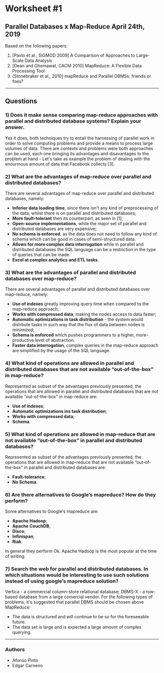 # Worksheet #1
## Parallel Databases x Map-Reduce April 24th, 2019
Based on the following papers:
1. [Pavlo et al., SIGMOD 2009] A Comparison of Approaches to Large-Scale Data Analysis
2. [Dean and Ghemawat, CACM 2010] MapReduce: A Flexible Data Processing Tool
3. [Stonebraker et al., 2010] mapReduce and Parallel DBMSs: friends or foes?

---
## Questions

### 1) Does it make sense comparing map-reduce approaches with parallel and distributed database systems? Explain your answer.
Yes it does, both techniques try to entail the harnessing of parallel work in order to solve computing problems and provide a means to process large volumes of data.
There are contexts and problems were both approaches can be used, each one bringing its advantages and disavantages to the problem at hand - Let's take as example the problem of dealing with the enourmous amount of data that Facebook collects [3].

### 2) What are the advantages of map-reduce over parallel and distributed databases?
There are several advantages of map-reduce over parallel and distributed databases, namely:
* **Inferior data loading time**, since there isn't any kind of preprocessing of the data, whilst there is on parallel and distributed databases;
* **More fault-tolerant** then its counterpart, as seen in [1];
* **Open-source implementations**, while the major set of parallel and distributed databases are very expensive;
* **No schema is enforced**, as the data does not need to follow any kind of schema which can be good in cases of semi-structured data.
* **Allows for more complex data interrogation** while in parallel and distributed databases the SQL language can be a restriction in the type of queries that can be made.
* **Excel at complex analytics and ETL tasks**.

### 3) What are the advantages of parallel and distributed databases over map-reduce?
There are several advantages of parallel and distributed databases over map-reduce, namely:
* **Use of indexes** greatly improving query time when compared to the map-reduce approach;
* **Works with compressed data**, making the nodes access to data faster;
* **Automatic optimizations in task distribution** - the system would distrbute tasks in such way that the flux of data between nodes is minimized; 
* **Schema is enforced** which pushes programmers to a higher, more-productive level of abstraction.
* **Faster data interrogation**, complex queries in the map-reduce approach are simplified by the usage of the SQL language.

### 4) What kind of operations are allowed in parallel and distributed databases that are not available “out-of-the-box” in map-reduce?
Represented as subset of the advantages previously presented, the operations that are allowed in parallel and distributed databases that are not available “out-of-the-box” in map-reduce are:
* **Use of indexes**;
* **Automatic optimizations ins task distribution**;
* **Works with compressed data**;
* **Schema**.

### 5) What kind of operations are allowed in map-reduce that are not available “out-of-the-box” in parallel and distributed databases?
Represented as subset of the advantages previously presented, the operations that are allowed in map-reduce that are not available “out-of-the-box” in parallel and distributed databases are:
* **Fault-tolerance**;
* **No Schema**.

### 6) Are there alternatives to Google’s mapreduce? How do they perform?
Some alternatives to Google's mapreduce are:
* **Apache Hadoop**;
* **Apache CouchDB**;
* **Disco**;
* **Infinispan**;
* **Riak**.

In general they perform Ok. Apache Hadoop is the most popular at the time of writing.


### 7) Search the web for parallel and distributed databases. In which situations would be interesting to use such solutions instead of using google’s mapreduce solution?
Vertica - a commercial column-store relational database;
DBMS-X - a row-based database from a large comercial vendor.
For the following types of problems, it's suggested that parallel DBMS should be chosen above MapReduce:
- The data is structured and will continue to be so for the foreseeable future.
- The data set is large and is expected a large amount of complex querying.

---

### Authors
* Afonso Pinto
* Edgar Carneiro
